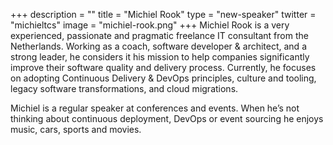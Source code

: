 +++
description = ""
title = "Michiel Rook"
type = "new-speaker"
twitter = "michieltcs"
image = "michiel-rook.png"
+++
Michiel Rook is a very experienced, passionate and pragmatic freelance IT consultant from the Netherlands. Working as a coach, software developer & architect, and a strong leader, he considers it his mission to help companies significantly improve their software quality and delivery process. Currently, he focuses on adopting Continuous Delivery & DevOps principles, culture and tooling, legacy software transformations, and cloud migrations.

Michiel is a regular speaker at conferences and events. When he’s not thinking about continuous deployment, DevOps or event sourcing he enjoys music, cars, sports and movies.